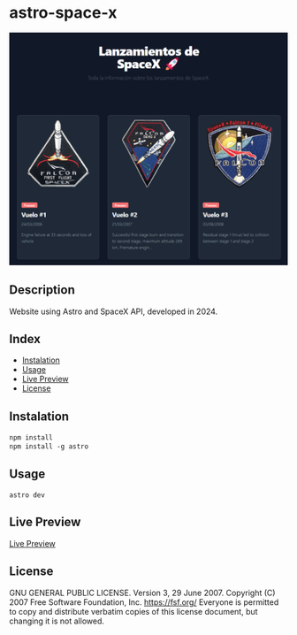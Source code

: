 # astro-space-x

![Astro Space X Preview](./screenshot.png)

## Description

Website using Astro and SpaceX API, developed in 2024.

## Index

- [Instalation](#instalation)
- [Usage](#usage)
- [Live Preview](#live-preview)
- [License](#license)

## Instalation

```
npm install
npm install -g astro
```

## Usage

```
astro dev 
```


## Live Preview

[Live Preview](https://main--astro-space-x.netlify.app/)

## License

GNU GENERAL PUBLIC LICENSE. Version 3, 29 June 2007. Copyright (C) 2007 Free Software Foundation, Inc. <https://fsf.org/> Everyone is permitted to copy and distribute verbatim copies of this license document, but changing it is not allowed.
